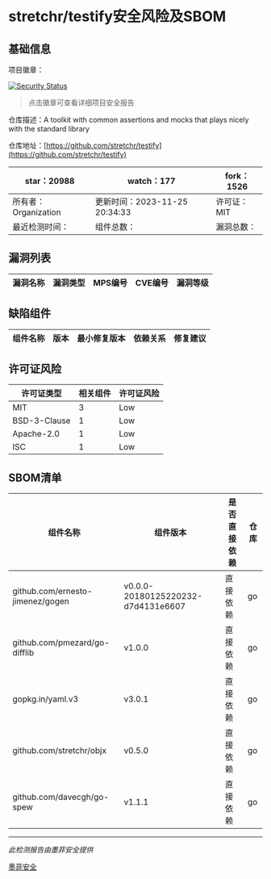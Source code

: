 # stretchr/testify安全风险及SBOM

## 基础信息

项目徽章：

[![Security Status](https://www.murphysec.com/platform3/v31/badge/1729203036990951424.svg)](https://www.murphysec.com/console/report/1714345904533454848/1729203036990951424)

> 点击徽章可查看详细项目安全报告

仓库描述：A toolkit with common assertions and mocks that plays nicely with the standard library

仓库地址：[https://github.com/stretchr/testify](https://github.com/stretchr/testify)

| star：20988 | watch：177 | fork：1526 |
| ----------- | -------------- | ------------ |
| 所有者：Organization | 更新时间：2023-11-25 20:34:33 | 许可证：MIT |
| 最近检测时间： | 组件总数： | 漏洞总数： |




## 漏洞列表

| 漏洞名称 | 漏洞类型 | MPS编号 | CVE编号 | 漏洞等级 |
| ------- | ------ | ------- | ------ | ----- |





## 缺陷组件

| 组件名称 | 版本 | 最小修复版本 | 依赖关系 | 修复建议 |
| -------- | ---- | ------------ | -------- | -------- |





## 许可证风险

| 许可证类型 | 相关组件 | 许可证风险 |
| ---------- | -------- | ---------- |
|MIT|3|Low|
|BSD-3-Clause|1|Low|
|Apache-2.0|1|Low|
|ISC|1|Low|




## SBOM清单

| 组件名称 | 组件版本 | 是否直接依赖 | 仓库 |
| -------- | -------- | ------------ | ---- |
|github.com/ernesto-jimenez/gogen|v0.0.0-20180125220232-d7d4131e6607|直接依赖|go|
|github.com/pmezard/go-difflib|v1.0.0|直接依赖|go|
|gopkg.in/yaml.v3|v3.0.1|直接依赖|go|
|github.com/stretchr/objx|v0.5.0|直接依赖|go|
|github.com/davecgh/go-spew|v1.1.1|直接依赖|go|


------

*此检测报告由墨菲安全提供*

[墨菲安全](www.murphysec.com)
